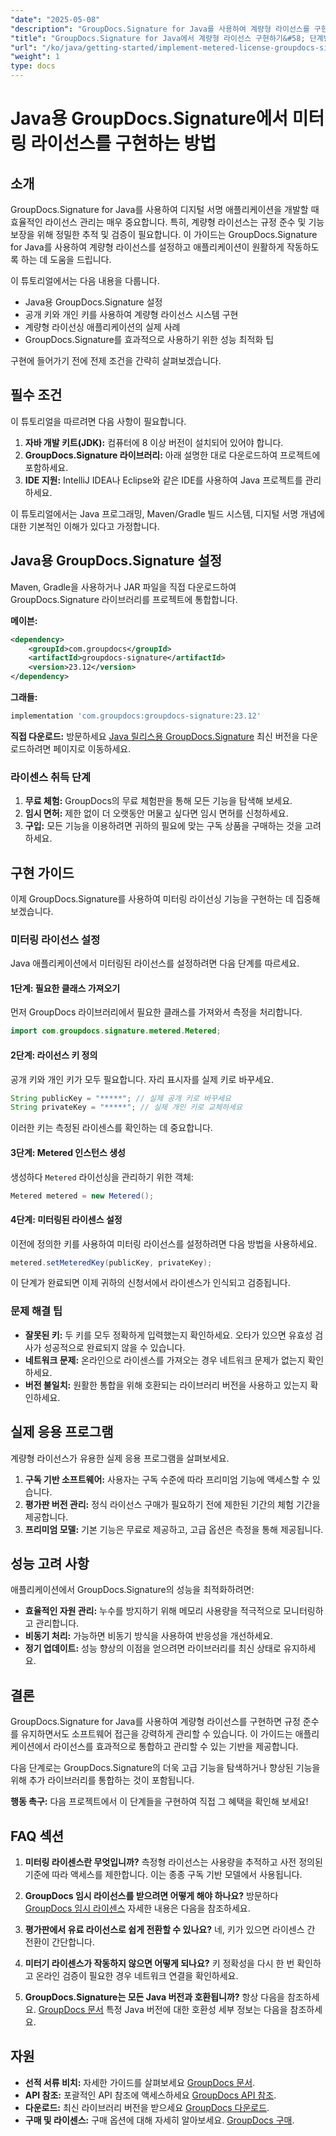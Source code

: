 ```yaml
---
"date": "2025-05-08"
"description": "GroupDocs.Signature for Java를 사용하여 계량형 라이선스를 구현하는 방법을 알아보세요. 이 가이드에서는 설정, 통합 및 모범 사례를 다룹니다."
"title": "GroupDocs.Signature for Java에서 계량형 라이선스 구현하기&#58; 단계별 가이드"
"url": "/ko/java/getting-started/implement-metered-license-groupdocs-signature-java/"
"weight": 1
type: docs
---
```

# Java용 GroupDocs.Signature에서 미터링 라이선스를 구현하는 방법

## 소개

GroupDocs.Signature for Java를 사용하여 디지털 서명 애플리케이션을 개발할 때 효율적인 라이선스 관리는 매우 중요합니다. 특히, 계량형 라이선스는 규정 준수 및 기능 보장을 위해 정밀한 추적 및 검증이 필요합니다. 이 가이드는 GroupDocs.Signature for Java를 사용하여 계량형 라이선스를 설정하고 애플리케이션이 원활하게 작동하도록 하는 데 도움을 드립니다.

이 튜토리얼에서는 다음 내용을 다룹니다.
- Java용 GroupDocs.Signature 설정
- 공개 키와 개인 키를 사용하여 계량형 라이선스 시스템 구현
- 계량형 라이선싱 애플리케이션의 실제 사례
- GroupDocs.Signature를 효과적으로 사용하기 위한 성능 최적화 팁

구현에 들어가기 전에 전제 조건을 간략히 살펴보겠습니다.

## 필수 조건

이 튜토리얼을 따르려면 다음 사항이 필요합니다.
1. **자바 개발 키트(JDK):** 컴퓨터에 8 이상 버전이 설치되어 있어야 합니다.
2. **GroupDocs.Signature 라이브러리:** 아래 설명한 대로 다운로드하여 프로젝트에 포함하세요.
3. **IDE 지원:** IntelliJ IDEA나 Eclipse와 같은 IDE를 사용하여 Java 프로젝트를 관리하세요.

이 튜토리얼에서는 Java 프로그래밍, Maven/Gradle 빌드 시스템, 디지털 서명 개념에 대한 기본적인 이해가 있다고 가정합니다.

## Java용 GroupDocs.Signature 설정

Maven, Gradle을 사용하거나 JAR 파일을 직접 다운로드하여 GroupDocs.Signature 라이브러리를 프로젝트에 통합합니다.

**메이븐:**
```xml
<dependency>
    <groupId>com.groupdocs</groupId>
    <artifactId>groupdocs-signature</artifactId>
    <version>23.12</version>
</dependency>
```

**그래들:**
```gradle
implementation 'com.groupdocs:groupdocs-signature:23.12'
```

**직접 다운로드:** 방문하세요 [Java 릴리스용 GroupDocs.Signature](https://releases.groupdocs.com/signature/java/) 최신 버전을 다운로드하려면 페이지로 이동하세요.

### 라이센스 취득 단계

1. **무료 체험:** GroupDocs의 무료 체험판을 통해 모든 기능을 탐색해 보세요.
2. **임시 면허:** 제한 없이 더 오랫동안 머물고 싶다면 임시 면허를 신청하세요.
3. **구입:** 모든 기능을 이용하려면 귀하의 필요에 맞는 구독 상품을 구매하는 것을 고려하세요.

## 구현 가이드

이제 GroupDocs.Signature를 사용하여 미터링 라이선싱 기능을 구현하는 데 집중해 보겠습니다.

### 미터링 라이선스 설정

Java 애플리케이션에서 미터링된 라이선스를 설정하려면 다음 단계를 따르세요.

#### 1단계: 필요한 클래스 가져오기
먼저 GroupDocs 라이브러리에서 필요한 클래스를 가져와서 측정을 처리합니다.
```java
import com.groupdocs.signature.metered.Metered;
```

#### 2단계: 라이선스 키 정의
공개 키와 개인 키가 모두 필요합니다. 자리 표시자를 실제 키로 바꾸세요.
```java
String publicKey = "*****"; // 실제 공개 키로 바꾸세요
String privateKey = "*****"; // 실제 개인 키로 교체하세요
```
이러한 키는 측정된 라이센스를 확인하는 데 중요합니다.

#### 3단계: Metered 인스턴스 생성
생성하다 `Metered` 라이선싱을 관리하기 위한 객체:
```java
Metered metered = new Metered();
```

#### 4단계: 미터링된 라이센스 설정
이전에 정의한 키를 사용하여 미터링 라이선스를 설정하려면 다음 방법을 사용하세요.
```java
metered.setMeteredKey(publicKey, privateKey);
```
이 단계가 완료되면 이제 귀하의 신청서에서 라이센스가 인식되고 검증됩니다.

### 문제 해결 팁
- **잘못된 키:** 두 키를 모두 정확하게 입력했는지 확인하세요. 오타가 있으면 유효성 검사가 성공적으로 완료되지 않을 수 있습니다.
- **네트워크 문제:** 온라인으로 라이센스를 가져오는 경우 네트워크 문제가 없는지 확인하세요.
- **버전 불일치:** 원활한 통합을 위해 호환되는 라이브러리 버전을 사용하고 있는지 확인하세요.

## 실제 응용 프로그램

계량형 라이선스가 유용한 실제 응용 프로그램을 살펴보세요.
1. **구독 기반 소프트웨어:** 사용자는 구독 수준에 따라 프리미엄 기능에 액세스할 수 있습니다.
2. **평가판 버전 관리:** 정식 라이선스 구매가 필요하기 전에 제한된 기간의 체험 기간을 제공합니다.
3. **프리미엄 모델:** 기본 기능은 무료로 제공하고, 고급 옵션은 측정을 통해 제공됩니다.

## 성능 고려 사항
애플리케이션에서 GroupDocs.Signature의 성능을 최적화하려면:
- **효율적인 자원 관리:** 누수를 방지하기 위해 메모리 사용량을 적극적으로 모니터링하고 관리합니다.
- **비동기 처리:** 가능하면 비동기 방식을 사용하여 반응성을 개선하세요.
- **정기 업데이트:** 성능 향상의 이점을 얻으려면 라이브러리를 최신 상태로 유지하세요.

## 결론

GroupDocs.Signature for Java를 사용하여 계량형 라이선스를 구현하면 규정 준수를 유지하면서도 소프트웨어 접근을 강력하게 관리할 수 있습니다. 이 가이드는 애플리케이션에서 라이선스를 효과적으로 통합하고 관리할 수 있는 기반을 제공합니다.

다음 단계로는 GroupDocs.Signature의 더욱 고급 기능을 탐색하거나 향상된 기능을 위해 추가 라이브러리를 통합하는 것이 포함됩니다.

**행동 촉구:** 다음 프로젝트에서 이 단계들을 구현하여 직접 그 혜택을 확인해 보세요!

## FAQ 섹션

1. **미터링 라이센스란 무엇입니까?**
   측정형 라이선스는 사용량을 추적하고 사전 정의된 기준에 따라 액세스를 제한합니다. 이는 종종 구독 기반 모델에서 사용됩니다.

2. **GroupDocs 임시 라이선스를 받으려면 어떻게 해야 하나요?**
   방문하다 [GroupDocs 임시 라이센스](https://purchase.groupdocs.com/temporary-license/) 자세한 내용은 다음을 참조하세요.

3. **평가판에서 유료 라이선스로 쉽게 전환할 수 있나요?**
   네, 키가 있으면 라이센스 간 전환이 간단합니다.

4. **미터기 라이센스가 작동하지 않으면 어떻게 되나요?**
   키 정확성을 다시 한 번 확인하고 온라인 검증이 필요한 경우 네트워크 연결을 확인하세요.

5. **GroupDocs.Signature는 모든 Java 버전과 호환됩니까?**
   항상 다음을 참조하세요. [GroupDocs 문서](https://docs.groupdocs.com/signature/java/) 특정 Java 버전에 대한 호환성 세부 정보는 다음을 참조하세요.

## 자원
- **선적 서류 비치:** 자세한 가이드를 살펴보세요 [GroupDocs 문서](https://docs.groupdocs.com/signature/java/).
- **API 참조:** 포괄적인 API 참조에 액세스하세요 [GroupDocs API 참조](https://reference.groupdocs.com/signature/java/).
- **다운로드:** 최신 라이브러리 버전을 받으세요 [GroupDocs 다운로드](https://releases.groupdocs.com/signature/java/).
- **구매 및 라이센스:** 구매 옵션에 대해 자세히 알아보세요. [GroupDocs 구매](https://purchase.groupdocs.com/buy).